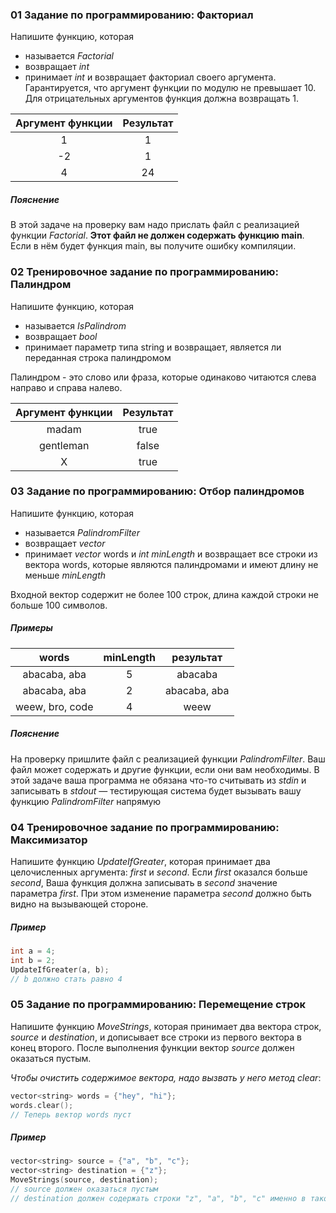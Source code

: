 ### 01 Задание по программированию: Факториал ####

Напишите функцию, которая

* называется *Factorial*
* возвращает *int*
* принимает *int* и возвращает факториал своего аргумента. Гарантируется, что аргумент функции по модулю не превышает 10. Для отрицательных аргументов функция должна возвращать 1.

|        Аргумент функции        |            Результат           |
|:------------------------------:|:------------------------------:|
| 1                              | 1                              |
| -2                             | 1                              |
| 4                              | 24                             |

##### Пояснение #####
В этой задаче на проверку вам надо прислать файл с реализацией функции *Factorial*. **Этот файл не должен содержать функцию main**. Если в нём будет функция main, вы получите ошибку компиляции.

### 02 Тренировочное задание по программированию: Палиндром ####

Напишите функцию, которая

* называется *IsPalindrom*
* возвращает *bool*
* принимает параметр типа string и возвращает, является ли переданная строка палиндромом

Палиндром - это слово или фраза, которые одинаково читаются слева направо и справа налево.

|        Аргумент функции        |            Результат           |
|:------------------------------:|:------------------------------:|
| madam                          | true                           |
| gentleman                      | false                          |
| X    			                 | true                           |

### 03 Задание по программированию: Отбор палиндромов ####

Напишите функцию, которая

* называется *PalindromFilter*
* возвращает *vector<string>*
* принимает *vector<string>* words и *int minLength* и возвращает все строки из вектора words, которые являются палиндромами и имеют длину не меньше *minLength*

Входной вектор содержит не более 100 строк, длина каждой строки не больше 100 символов.

##### Примеры #####

|              words             |            minLength           |            результат           |
|:------------------------------:|:------------------------------:|:------------------------------:|
| abacaba, aba                   | 5                              |  abacaba                       |
| abacaba, aba                   | 2                              |  abacaba, aba                  |
| weew, bro, code                | 4                              |  weew                          |

##### Пояснение #####
На проверку пришлите файл с реализацией функции _PalindromFilter_. Ваш файл может содержать и другие функции, если они вам необходимы. В этой задаче ваша программа не обязана что-то считывать из _stdin_ и записывать в _stdout_ — тестирующая система будет вызывать вашу функцию _PalindromFilter_ напрямую

### 04 Тренировочное задание по программированию: Максимизатор ####

Напишите функцию *UpdateIfGreater*, которая принимает два целочисленных аргумента: *first* и *second*. Если *first* оказался больше *second*, Ваша функция должна записывать в *second* значение параметра *first*. При этом изменение параметра *second* должно быть видно на вызывающей стороне.

##### Пример #####

```objectivec
int a = 4;
int b = 2;
UpdateIfGreater(a, b);
// b должно стать равно 4
```

### 05 Задание по программированию: Перемещение строк ####

Напишите функцию *MoveStrings*, которая принимает два вектора строк, *source* и *destination*, и дописывает все строки из первого вектора в конец второго. После выполнения функции вектор *source* должен оказаться пустым.

*Чтобы очистить содержимое вектора, надо вызвать у него метод clear*:

```objectivec
vector<string> words = {"hey", "hi"};
words.clear();
// Теперь вектор words пуст
```

##### Пример #####
```objectivec
vector<string> source = {"a", "b", "c"};
vector<string> destination = {"z"};
MoveStrings(source, destination);
// source должен оказаться пустым
// destination должен содержать строки "z", "a", "b", "c" именно в таком порядке
```
